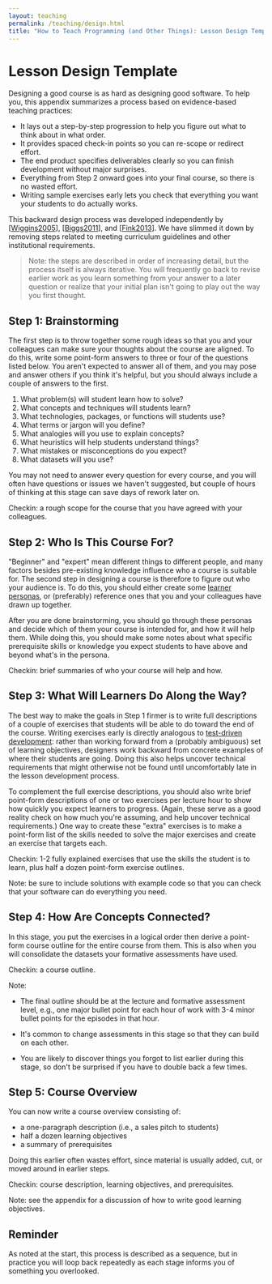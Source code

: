 ```yaml
---
layout: teaching
permalink: /teaching/design.html
title: "How to Teach Programming (and Other Things): Lesson Design Template"
---
```


# Lesson Design Template
<!--: \label{design} :-->

Designing a good course is as hard as designing good software.  To
help you, this appendix summarizes a process based on evidence-based
teaching practices:

- It lays out a step-by-step progression to help you figure out what
  to think about in what order.
- It provides spaced check-in points so you can re-scope or redirect
  effort.
- The end product specifies deliverables clearly so you can finish
  development without major surprises.
- Everything from Step 2 onward goes into your final course, so there
  is no wasted effort.
- Writing sample exercises early lets you check that everything you
  want your students to do actually works.

This backward design process was developed independently by
[[Wiggins2005](biblio.html#wiggins-mctighe)],
[[Biggs2011](biblio.html#biggs-tang-quality)], and
[[Fink2013](biblio.html#fink-significant)].  We have slimmed it down
by removing steps related to meeting curriculum guidelines and other
institutional requirements.

> Note: the steps are described in order of increasing detail, but the
> process itself is always iterative.  You will frequently go back to
> revise earlier work as you learn something from your answer to a
> later question or realize that your initial plan isn't going to play
> out the way you first thought.

## Step 1: Brainstorming

The first step is to throw together some rough ideas so that you and
your colleagues can make sure your thoughts about the course are
aligned.  To do this, write some point-form answers to three or four
of the questions listed below.  You aren't expected to answer all of
them, and you may pose and answer others if you think it's helpful,
but you should always include a couple of answers to the first.

1. What problem(s) will student learn how to solve?
2. What concepts and techniques will students learn?
3. What technologies, packages, or functions will students use?
4. What terms or jargon will you define?
5. What analogies will you use to explain concepts?
6. What heuristics will help students understand things?
7. What mistakes or misconceptions do you expect?
8. What datasets will you use?

You may not need to answer every question for every course, and you
will often have questions or issues we haven't suggested, but couple
of hours of thinking at this stage can save days of rework later on.

Checkin: a rough scope for the course that you have agreed with your colleagues.

## Step 2: Who Is This Course For?

"Beginner" and "expert" mean different things to different people, and
many factors besides pre-existing knowledge influence who a course is
suitable for.  The second step in designing a course is therefore to
figure out who your audience is.  To do this, you should either create
some [learner personas](lessons.md), or (preferably) reference ones that
you and your colleagues have drawn up together.

After you are done brainstorming, you should go through these personas
and decide which of them your course is intended for, and how it will
help them.  While doing this, you should make some notes about what
specific prerequisite skills or knowledge you expect students to have
above and beyond what's in the persona.

Checkin: brief summaries of who your course will help and how.

## Step 3: What Will Learners Do Along the Way?

The best way to make the goals in Step 1 firmer is to write full
descriptions of a couple of exercises that students will be able to do
toward the end of the course.  Writing exercises early is directly
analogous to [test-driven development][tdd]: rather than working
forward from a (probably ambiguous) set of learning objectives,
designers work backward from concrete examples of where their students
are going.  Doing this also helps uncover technical requirements that
might otherwise not be found until uncomfortably late in the lesson
development process.

To complement the full exercise descriptions, you should also write
brief point-form descriptions of one or two exercises per lecture hour
to show how quickly you expect learners to progress.  (Again, these
serve as a good reality check on how much you're assuming, and help
uncover technical requirements.)  One way to create these "extra"
exercises is to make a point-form list of the skills needed to solve
the major exercises and create an exercise that targets each.

Checkin: 1-2 fully explained exercises that use the skills the student
is to learn, plus half a dozen point-form exercise outlines.

Note: be sure to include solutions with example code so that you can
check that your software can do everything you need.

## Step 4: How Are Concepts Connected?

In this stage, you put the exercises in a logical order then derive a
point-form course outline for the entire course from them.  This is
also when you will consolidate the datasets your formative assessments
have used.

Checkin: a course outline.

Note:

-   The final outline should be at the lecture and formative assessment
    level, e.g., one major bullet point for each hour of work with 3-4
    minor bullet points for the episodes in that hour.

-   It's common to change assessments in this stage so that they can
    build on each other.

-   You are likely to discover things you forgot to list earlier during
    this stage, so don't be surprised if you have to double back a few
    times.

## Step 5: Course Overview

You can now write a course overview consisting of:

- a one-paragraph description (i.e., a sales pitch to students)
- half a dozen learning objectives
- a summary of prerequisites

Doing this earlier often wastes effort, since material is usually
added, cut, or moved around in earlier steps.

Checkin: course description, learning objectives, and prerequisites.

Note: see the appendix for a discussion of how to write good learning
objectives.

## Reminder

As noted at the start, this process is described as a sequence, but in
practice you will loop back repeatedly as each stage informs you of
something you overlooked.

[tdd]: https://en.wikipedia.org/wiki/Test-driven_development
